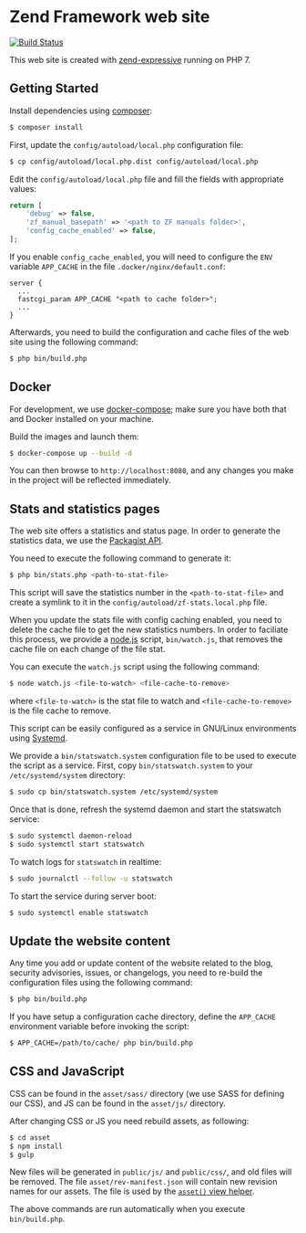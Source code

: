 # Zend Framework web site

[![Build Status](https://secure.travis-ci.org/zendframework/zf3-web.svg?branch=master)](https://secure.travis-ci.org/zendframework/zf3-web)

This web site is created with [zend-expressive](https://github.com/zendframework/zend-expressive)
running on PHP 7.

## Getting Started

Install dependencies using [composer](https://getcomposer.org/):

```bash
$ composer install
```

First, update the `config/autoload/local.php` configuration file:

```bash
$ cp config/autoload/local.php.dist config/autoload/local.php
```

Edit the `config/autoload/local.php` file and fill the fields with appropriate
values:

```php
return [
    'debug' => false,
    'zf_manual_basepath' => '<path to ZF manuals folder>',
    'config_cache_enabled' => false,
];
```

If you enable `config_cache_enabled`, you will need to configure the `ENV`
variable `APP_CACHE` in the file `.docker/nginx/default.conf`:

```nginx
server {
  ...
  fastcgi_param APP_CACHE "<path to cache folder>";
  ...
}
```

Afterwards, you need to build the configuration and cache files of the web site
using the following command:

```bash
$ php bin/build.php
```

## Docker

For development, we use [docker-compose](https://docs.docker.com/compose/);
make sure you have both that and Docker installed on your machine.

Build the images and launch them:

```bash
$ docker-compose up --build -d
```

You can then browse to `http://localhost:8080`, and any changes you make in the
project will be reflected immediately.

## Stats and statistics pages

The web site offers a statistics and status page. In order to generate the
statistics data, we use the [Packagist API](https://packagist.org/apidoc).

You need to execute the following command to generate it:

```bash
$ php bin/stats.php <path-to-stat-file>
```

This script will save the statistics number in the `<path-to-stat-file>` and
create a symlink to it in the `config/autoload/zf-stats.local.php` file.

When you update the stats file with config caching enabled, you need to
delete the cache file to get the new statistics numbers. In order to faciliate
this process, we provide a [node.js](https://nodejs.org/en/) script,
`bin/watch.js`, that removes the cache file on each change of the file stat.

You can execute the `watch.js` script using the following command:

```bash
$ node watch.js <file-to-watch> <file-cache-to-remove>
```

where `<file-to-watch>` is the stat file to watch and `<file-cache-to-remove>`
is the file cache to remove.

This script can be easily configured as a service in GNU/Linux environments
using [Systemd](https://en.wikipedia.org/wiki/Systemd).

We provide a `bin/statswatch.system` configuration file to be used to execute
the script as a service. First, copy `bin/statswatch.system` to your
`/etc/systemd/system` directory:

```bash
$ sudo cp bin/statswatch.system /etc/systemd/system
```

Once that is done, refresh the systemd daemon and start the statswatch service:

```bash
$ sudo systemctl daemon-reload
$ sudo systemctl start statswatch
```

To watch logs for `statswatch` in realtime:

```bash
$ sudo journalctl --follow -u statswatch
```

To start the service during server boot:

```bash
$ sudo systemctl enable statswatch
```

## Update the website content

Any time you add or update content of the website related to the blog, security
advisories, issues, or changelogs, you need to re-build the configuration files
using the following command:

```bash
$ php bin/build.php
```

If you have setup a configuration cache directory, define the `APP_CACHE`
environment variable before invoking the script:

```bash
$ APP_CACHE=/path/to/cache/ php bin/build.php
```

## CSS and JavaScript

CSS can be found in the `asset/sass/` directory (we use SASS for defining our CSS),
and JS can be found in the `asset/js/` directory.

After changing CSS or JS you need rebuild assets, as following:

```bash
$ cd asset
$ npm install
$ gulp
```

New files will be generated in `public/js/` and `public/css/`, and old files will
be removed. The file `asset/rev-manifest.json` will contain new revision names for
our assets. The file is used by the [`asset()` view helper](https://docs.zendframework.com/zend-view/helpers/asset/).

The above commands are run automatically when you execute `bin/build.php`.
